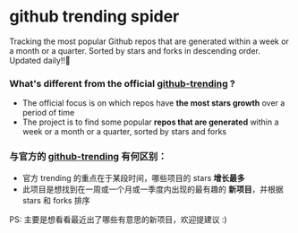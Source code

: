 # github trending spider
Tracking the most popular Github repos that are generated within a week or a month or a quarter. Sorted by stars and forks in descending order. Updated daily!!🍻

### What's different from the official [github-trending](https://github.com/trending) ?
* The official focus is on which repos have **the most stars growth** over a period of time
* The project is to find some popular **repos that are generated** within a week or a month or a quarter, sorted by stars and forks

### 与官方的 [github-trending](https://github.com/trending) 有何区别：
* 官方 trending 的重点在于某段时间，哪些项目的 stars **增长最多**
* 此项目是想找到在一周或一个月或一季度内出现的最有趣的 **新项目**，并根据 stars 和 forks 排序

PS: 主要是想看看最近出了哪些有意思的新项目，欢迎提建议 :)
